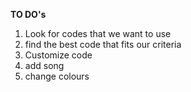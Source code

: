 **TO DO's**
1. Look for codes that we want to use
1. find the best code that fits our criteria
1. Customize code
1. add song
1. change colours

